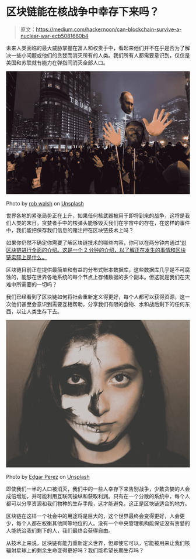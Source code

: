 # 区块链能在核战争中幸存下来吗？

> 原文：<https://medium.com/hackernoon/can-blockchain-survive-a-nuclear-war-ecb5081660b4>

未来人类面临的最大威胁掌握在富人和权贵手中，看起来他们并不在乎是否为了解决一些小问题或他们的贪婪而消灭所有的人类。我们所有人都需要意识到，仅仅是美国和苏联就有能力在弹指间消灭全部人口。

![](img/d35554268bcbe60f88a5eeb5f93e6fc5.png)

Photo by [rob walsh](https://unsplash.com/photos/_KeC-qyKLPY?utm_source=unsplash&utm_medium=referral&utm_content=creditCopyText) on [Unsplash](https://unsplash.com/search/photos/nuclear?utm_source=unsplash&utm_medium=referral&utm_content=creditCopyText)

世界各地的紧张局势正在上升，如果任何核武器被用于即将到来的战争，这将是我们人类的末日。贪婪者手中的核弹头能够毁灭我们在宇宙中的存在，在这样的事件中，我们能把保存我们信息的赌注押在区块链技术上吗？

如果你仍然不确定你需要了解区块链技术的哪些内容，你可以在两分钟内通过'[对区块链进行全面的介绍。这是一个 2 分钟的介绍，以了解正在发生的事情和区块链实际上是什么。](https://hackernoon.com/an-extensive-introduction-to-blockchain-in-just-2-minutes-db13ac854826)

区块链目前正在提供最简单和有益的分布式账本数据库，这些数据库几乎是不可腐蚀的，能够在世界各地系统的每个节点上存储数据的多个副本。但这就是我们在灾难中所需要的一切吗？

我们已经看到了区块链如何将社会重新定义得更好，每个人都可以获得资源，这一次他们甚至会意识到需要互相帮助，分享我们有限的食物、水和战后剩下的任何东西，以让人类生存下去。

![](img/2bf7a13142aa27fe6596f17cc95be8db.png)

Photo by [Edgar Perez](https://unsplash.com/photos/kTBJmeRbAbo?utm_source=unsplash&utm_medium=referral&utm_content=creditCopyText) on [Unsplash](https://unsplash.com/search/photos/half?utm_source=unsplash&utm_medium=referral&utm_content=creditCopyText)

即使我们一半的人口被消灭，我们中的一些人幸存下来告别战争，少数贪婪的人会成倍增加，并可能利用互联网操纵和获取利润。只有在一个分散的系统中，每个人都可以分享资源和我们物种的生存手段，这才能避免，这正是区块链适合的地方。

区块链在这样一个社会中的用途将是巨大的，这个世界最终会变得更好，人会更少，每个人都在权衡其他同等地位的人。没有一个中央管理机构能保证没有贪婪的人能统治我们剩下的人，我们最终会获得自由。

从技术上来说，区块链有能力重新定义世界，但即使它可以，它能被用来让我们核辐射星球上的剩余生命变得更好吗？我们能希望长期生存吗？